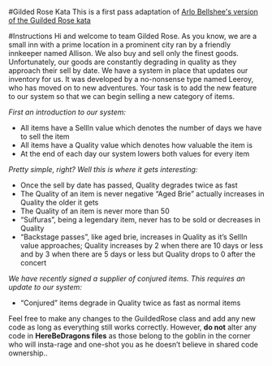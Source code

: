 #Gilded Rose Kata
This is a first pass adaptation of [Arlo Bellshee's version of the Guilded Rose kata](http://github.com/arlobelshee/GildedRose)

#Instructions
Hi and welcome to team Gilded Rose. As you know, we are a small inn with a prime location in a prominent city ran by a friendly innkeeper named Allison. We also buy and sell only the finest goods. Unfortunately, our goods are constantly degrading in quality as they approach their sell by date. We have a system in place that updates our inventory for us. It was developed by a no-nonsense type named Leeroy, who has moved on to new adventures. Your task is to add the new feature to our system so that we can begin selling a new category of items. 

*First an introduction to our system:*

* All items have a SellIn value which denotes the number of days we have to sell the item
* All items have a Quality value which denotes how valuable the item is
* At the end of each day our system lowers both values for every item

*Pretty simple, right? Well this is where it gets interesting:*

* Once the sell by date has passed, Quality degrades twice as fast
* The Quality of an item is never negative
“Aged Brie” actually increases in Quality the older it gets
* The Quality of an item is never more than 50
* “Sulfuras”, being a legendary item, never has to be sold or decreases in Quality
* “Backstage passes”, like aged brie, increases in Quality as it’s SellIn value approaches; Quality increases by 2 when there are 10 days or less and by 3 when there are 5 days or less but Quality drops to 0 after the concert

*We have recently signed a supplier of conjured items. This requires an update to our system:*

* “Conjured” items degrade in Quality twice as fast as normal items

Feel free to make any changes to the GuildedRose class and add any new code as long as everything still works correctly. However, **do not** alter any code in **HereBeDragons files** as those belong to the goblin in the corner who will insta-rage and one-shot you as he doesn’t believe in shared code ownership..